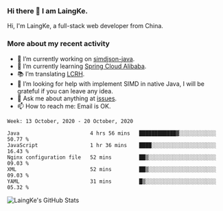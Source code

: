### Hi there 👋 I am LaingKe.

Hi, I'm LaingKe, a full-stack web developer from China.

### More about my recent activity

- 🔭 I’m currently working on [simdjson-java](https://github.com/laingke/simdjson-java).
- 🌱 I’m currently learning [Spring Cloud Alibaba](https://github.com/alibaba/spring-cloud-alibaba).
- :books: I’m translating [LCRH](https://github.com/LCTT/LCRH).
- 🤔 I’m looking for help with implement SIMD in native Java, I will be grateful if you can leave any idea.
- 💬 Ask me about anything at [issues](https://github.com/laingke/laingke/issues).
- 📫 How to reach me: Email is OK.

<!--START_SECTION:waka-->
```text
Week: 13 October, 2020 - 20 October, 2020

Java                       4 hrs 56 mins   ████████████▓░░░░░░░░░░░░   50.77 % 
JavaScript                 1 hr 36 mins    ████░░░░░░░░░░░░░░░░░░░░░   16.43 % 
Nginx configuration file   52 mins         ██▒░░░░░░░░░░░░░░░░░░░░░░   09.03 % 
XML                        52 mins         ██▒░░░░░░░░░░░░░░░░░░░░░░   09.03 % 
YAML                       31 mins         █▒░░░░░░░░░░░░░░░░░░░░░░░   05.32 % 
```
<!--END_SECTION:waka-->

![LaingKe's GitHub Stats](https://github-readme-stats.vercel.app/api?username=laingke&show_icons=true&theme=nightowl&count_private=true)
